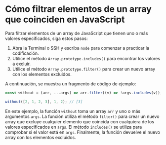 # Cómo filtrar elementos de un array que coinciden en JavaScript

Para filtrar elementos de un array de JavaScript que tienen uno o más valores especificados, siga estos pasos:

1. Abra la Terminal o SSH y escriba `node` para comenzar a practicar la codificación.
2. Utilice el método `Array.prototype.includes()` para encontrar los valores a excluir.
3. Utilice el método `Array.prototype.filter()` para crear un nuevo array con los elementos excluidos.

A continuación, se muestra un fragmento de código de ejemplo:

```js
const without = (arr, ...args) => arr.filter((v) => !args.includes(v));

without([2, 1, 2, 3], 1, 2); // [3]
```

En este ejemplo, la función `without` toma un array `arr` y uno o más argumentos `args`. La función utiliza el método `filter()` para crear un nuevo array que excluye cualquier elemento que coincida con cualquiera de los valores especificados en `args`. El método `includes()` se utiliza para comprobar si el valor está en `args`. Finalmente, la función devuelve el nuevo array con los elementos excluidos.
